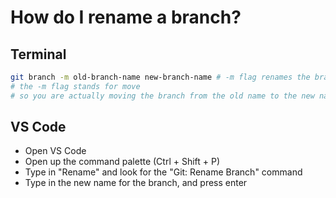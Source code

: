 # How do I rename a branch?

## Terminal

```bash
git branch -m old-branch-name new-branch-name # -m flag renames the branch
# the -m flag stands for move
# so you are actually moving the branch from the old name to the new name
```

## VS Code

- Open VS Code
- Open up the command palette (Ctrl + Shift + P)
- Type in "Rename" and look for the "Git: Rename Branch" command
- Type in the new name for the branch, and press enter